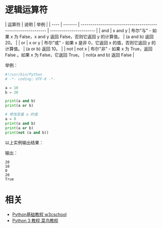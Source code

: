 


# 逻辑运算符




| 运算符 | 说明             | 举例                                  |
| ---- | ------- | ------------------------------------------------------------ | ----------------------- |
| and  | x and y | 布尔"与" - 如果 x 为 False，x and y 返回 False，否则它返回 y 的计算值。 | (a and b) 返回 20。     |
| or   | x or y  | 布尔"或" - 如果 x 是非 0，它返回 x 的值，否则它返回 y 的计算值。 | (a or b) 返回 10。      |
| not  | not x   | 布尔"非" - 如果 x 为 True，返回 False 。如果 x 为 False，它返回 True。 | not(a and b) 返回 False |


举例：

```py
#!/usr/bin/Python
# -*- coding: UTF-8 -*-

a = 10
b = 20

print(a and b)
print(a or b)

# 修改变量 a 的值
a = 0
print(a and b)
print(a or b)
print(not (a and b))
```

以上实例输出结果：

输出：

```
20
10
0
20
True
```





# 相关

- [Python基础教程 w3cschool](https://www.w3cschool.cn/Python/)
- [Python 3 教程 菜鸟教程](http://www.runoob.com/Python3/Python3-tutorial.html)
